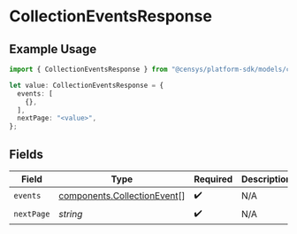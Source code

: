 # CollectionEventsResponse

## Example Usage

```typescript
import { CollectionEventsResponse } from "@censys/platform-sdk/models/components";

let value: CollectionEventsResponse = {
  events: [
    {},
  ],
  nextPage: "<value>",
};
```

## Fields

| Field                                                                      | Type                                                                       | Required                                                                   | Description                                                                |
| -------------------------------------------------------------------------- | -------------------------------------------------------------------------- | -------------------------------------------------------------------------- | -------------------------------------------------------------------------- |
| `events`                                                                   | [components.CollectionEvent](../../models/components/collectionevent.md)[] | :heavy_check_mark:                                                         | N/A                                                                        |
| `nextPage`                                                                 | *string*                                                                   | :heavy_check_mark:                                                         | N/A                                                                        |